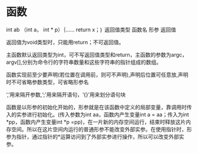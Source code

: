 # 函数

int ab （int a， int \* p）｛…… return x；｝
返回值类型 函数名 形参 返回值

返回值为void类型时，只能用return；不可返回值。

主函数默认返回类型为int，可不写返回值类型和return，主函数的参数为argc，argv[],分别为命令行的字符串数量和这些字符串的指针组成的数组。

函数实现前至少要声明(若位置在调用前，则可不声明),声明后位置可任意放,声明时不可省略参数类型，可省略形参名

‘,’用来隔开参数,‘;’用来隔开语句，‘{}’用来划分语句块

函数是以形参的初始化开始的，形参就是在该函数中定义的局部变量，靠调用时传入的实参进行初始化。(传入参数为int
aa，函数内产生变量int a = aa；传入为int \*pp，函数内产生变量int \*p =pp)，在一片新的内存空间运行，结束时释放这片内存空间。所以在这片空间内运行的普通形参不能改变外部实参。在使用指针时，形参为指针，通过指针的\*运算访问到了外部实参进行操作，所以可以改变外部实参。

